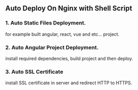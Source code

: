 ## Auto Deploy On Nginx with Shell Script

### 1. Auto Static Files Deployment.
for example built angular, react, vue and etc... project.

### 2. Auto Angular Project Deployment.
install required dependencies, build project and then deploy.

### 3. Auto SSL Certificate
install SSL certificate in server and redirect HTTP to HTTPS.